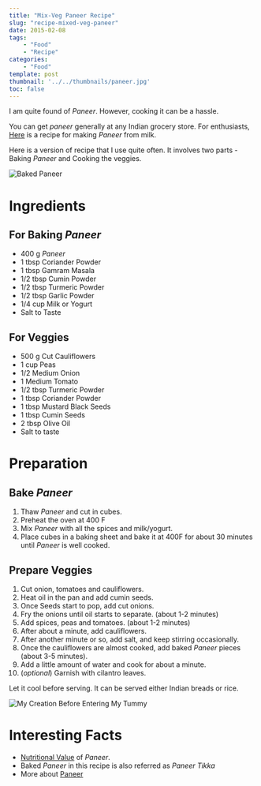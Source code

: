 ```yaml
---
title: "Mix-Veg Paneer Recipe"
slug: "recipe-mixed-veg-paneer"
date: 2015-02-08
tags:
    - "Food"
    - "Recipe"
categories:
    - "Food"
template: post
thumbnail: '../../thumbnails/paneer.jpg'
toc: false
---
```


I am quite found of *Paneer*. However, cooking it can be a hassle.

You can get *paneer* generally at any Indian grocery store. For
enthusiasts, [Here](https://thewayofcheese.com/2013/02/18/paneer/) is a
recipe for making *Paneer* from milk.

Here is a version of recipe that I use quite often. It involves two
parts - Baking *Paneer* and Cooking the veggies.

![Baked Paneer](https://res.cloudinary.com/sadanandsingh/image/upload/v1496963330/bakedPaneer_wxweem.jpg)

Ingredients
===========

For Baking *Paneer*
-------------------

-   400 g *Paneer*
-   1 tbsp Coriander Powder
-   1 tbsp Gamram Masala
-   1/2 tbsp Cumin Powder
-   1/2 tbsp Turmeric Powder
-   1/2 tbsp Garlic Powder
-   1/4 cup Milk or Yogurt
-   Salt to Taste

For Veggies
-----------

-   500 g Cut Cauliflowers
-   1 cup Peas
-   1/2 Medium Onion
-   1 Medium Tomato
-   1/2 tbsp Turmeric Powder
-   1 tbsp Coriander Powder
-   1 tbsp Mustard Black Seeds
-   1 tbsp Cumin Seeds
-   2 tbsp Olive Oil
-   Salt to taste

Preparation
===========

Bake *Paneer*
-------------

1.  Thaw *Paneer* and cut in cubes.
2.  Preheat the oven at 400 F
3.  Mix *Paneer* with all the spices and milk/yogurt.
4.  Place cubes in a baking sheet and bake it at 400F for about 30
    minutes until *Paneer* is well cooked.

Prepare Veggies
---------------

1.  Cut onion, tomatoes and cauliflowers.
2.  Heat oil in the pan and add cumin seeds.
3.  Once Seeds start to pop, add cut onions.
4.  Fry the onions until oil starts to separate. (about 1-2 minutes)
5.  Add spices, peas and tomatoes. (about 1-2 minutes)
6.  After about a minute, add cauliflowers.
7.  After another minute or so, add salt, and keep stirring
    occasionally.
8.  Once the cauliflowers are almost cooked, add baked *Paneer* pieces
    (about 3-5 minutes).
9.  Add a little amount of water and cook for about a minute.
10. (*optional*) Garnish with cilantro leaves.

Let it cool before serving. It can be served either Indian breads or
rice.

![My Creation Before Entering My Tummy](https://res.cloudinary.com/sadanandsingh/image/upload/v1496963330/bakedPaneer_final_bh3rss.jpg)

Interesting Facts
=================

-   [Nutritional Value](https://nutritiondata.self.com/facts/recipe/1770692/2) of *Paneer*.
-   Baked *Paneer* in this recipe is also referred as *Paneer Tikka*
-   More about [Paneer](https://en.wikipedia.org/wiki/Paneer)
